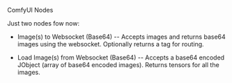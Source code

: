 ComfyUI Nodes

Just two nodes fow now: 

- Image(s) to Websocket (Base64)
-- Accepts images and returns base64 images using the websocket. Optionally returns a tag for routing.

- Load Image(s) from Websocket (Base64)
-- Accepts a base64 encoded JObject (array of base64 encoded images). Returns tensors for all the images.
